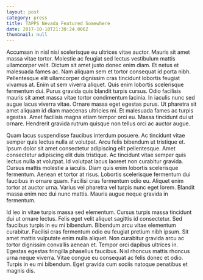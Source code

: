 ```yaml
---
layout: post
category: press
title: TAPPS Nevada Featured Somewhere
date: 2017-10-10T21:30:24.006Z
thumbnail: null
---
```

Accumsan in nisl nisi scelerisque eu ultrices vitae auctor. Mauris sit amet massa vitae tortor. Molestie ac feugiat sed lectus vestibulum mattis ullamcorper velit. Dictum sit amet justo donec enim diam. Et netus et malesuada fames ac. Nam aliquam sem et tortor consequat id porta nibh. Pellentesque elit ullamcorper dignissim cras tincidunt lobortis feugiat vivamus at. Enim ut sem viverra aliquet. Quis enim lobortis scelerisque fermentum dui. Purus gravida quis blandit turpis cursus. Odio facilisis mauris sit amet massa vitae tortor condimentum lacinia. In iaculis nunc sed augue lacus viverra vitae. Ornare massa eget egestas purus. Ut pharetra sit amet aliquam id diam maecenas ultricies mi. Et malesuada fames ac turpis egestas. Amet facilisis magna etiam tempor orci eu. Massa tincidunt dui ut ornare. Hendrerit gravida rutrum quisque non tellus orci ac auctor augue.

Quam lacus suspendisse faucibus interdum posuere. Ac tincidunt vitae semper quis lectus nulla at volutpat. Arcu felis bibendum ut tristique et. Ipsum dolor sit amet consectetur adipiscing elit pellentesque. Amet consectetur adipiscing elit duis tristique. Ac tincidunt vitae semper quis lectus nulla at volutpat. Id volutpat lacus laoreet non curabitur gravida. Cursus mattis molestie a iaculis. Diam quis enim lobortis scelerisque fermentum. Aenean et tortor at risus. Lobortis scelerisque fermentum dui faucibus in ornare quam. Facilisi cras fermentum odio eu. Aliquet enim tortor at auctor urna. Varius vel pharetra vel turpis nunc eget lorem. Blandit massa enim nec dui nunc mattis. Mauris augue neque gravida in fermentum.

Id leo in vitae turpis massa sed elementum. Cursus turpis massa tincidunt dui ut ornare lectus. Felis eget velit aliquet sagittis id consectetur. Sed faucibus turpis in eu mi bibendum. Bibendum arcu vitae elementum curabitur. Facilisi cras fermentum odio eu feugiat pretium nibh ipsum. Sit amet mattis vulputate enim nulla aliquet. Non curabitur gravida arcu ac tortor dignissim convallis aenean et. Tempor orci dapibus ultrices in. Egestas egestas fringilla phasellus faucibus. Nisl rhoncus mattis rhoncus urna neque viverra. Vitae congue eu consequat ac felis donec et odio. Turpis in eu mi bibendum. Eget gravida cum sociis natoque penatibus et magnis dis.